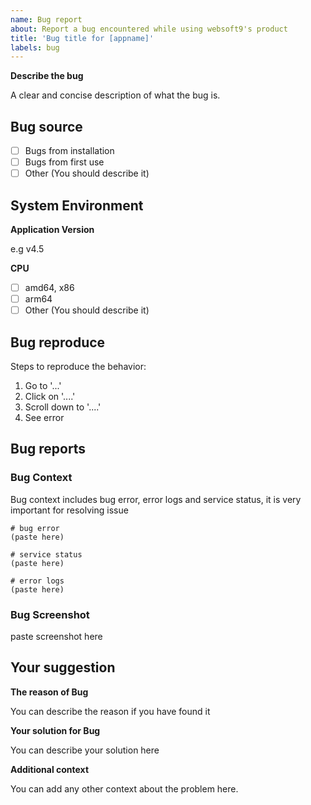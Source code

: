 ```yaml
---
name: Bug report
about: Report a bug encountered while using websoft9's product
title: 'Bug title for [appname]'
labels: bug
---
```


**Describe the bug**

A clear and concise description of what the bug is.

## Bug source

- [ ] Bugs from installation 
- [ ] Bugs from first use
- [ ] Other (You should describe it)   

## System Environment

**Application Version**

e.g v4.5

**CPU**

- [ ] amd64, x86 
- [ ] arm64
- [ ] Other (You should describe it)   

## Bug reproduce

Steps to reproduce the behavior:

1. Go to '...'
2. Click on '....'
3. Scroll down to '....'
4. See error

## Bug reports

### Bug Context

Bug context includes bug error, error logs and service status, it is very important for resolving issue

```
# bug error
(paste here) 

# service status 
(paste here) 

# error logs
(paste here) 
```

### Bug Screenshot

paste screenshot here

## Your suggestion

**The reason of Bug**

You can describe the reason if you have found it

**Your solution for Bug**

You can describe your solution here

**Additional context**

You can add any other context about the problem here.
